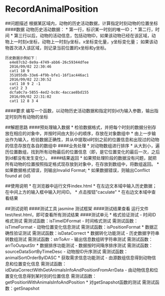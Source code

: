 # RecordAnimalPosition

##问题描述
根据某区域内，动物的历史活动数据，计算指定时刻动物的位置坐标
####数据
动物历史活动数据：
    * 第一行，标识某一时刻的唯一ID；
    * 第二行，时间
    * 第三行以后，动物的活动信息，包括动物ID，如果该动物已经在该区域，动物上一时刻x坐标，动物上一时刻y坐标，x坐标变化量，y坐标变化量；
      如果该动物首次进入该区域，则记录当前位置的x坐标和y坐标。
    
    历史数据示例如下：
      e4e87cb2-8e9a-4749-abb6-26c59344dfee
      2016/09/02 22:30:46
      cat1 10 9
      351055db-33e6-4f9b-bfe1-16f1ac446ac1
      2016/09/02 22:30:52
      cat1 10 9 2 -1
      cat2 2 3
      dcfa0c7a-5855-4ed2-bc8c-4accae8bd155
      2016/09/02 22:31:02
      cat1 12 8 3 4

####要求
编写一个函数，以动物历史活动数据和指定时刻id为输入参数，输出指定时刻所有动物的坐标

##解题思路
####预处理输入数据
    * 检验数据格式，并把每个时刻的数据分别存放在相应的对象中，并按时间由大到小的顺序，存放在对象数组中
    * 由上一步输出作为输入，检验数据正确性，并从中提取id时刻之前的位置信息和出现过的动物的信息存放在各自的数组中
####业务处理
    * 对动物数组进行排序
    * 从大到小，遍历位置数组，找到所有动物最后的位置信息（即，是它位置变化的最后一次，之后到id都没有发生变化）。
####结果返回
    * 如果预处理阶段的数据没有问题，就把所有动物的位置按照指定格式现存放到对象中，在存放到数组中，将数组返回。
    * 如果数据格式错误，则输出Invalid Format;
    * 如果数据错误，则输出Conflict found at {id}

##使用说明
    * 在浏览器中运行文件index.html
    * 在左边文本域中输入历史数据；在中间上方的输入框中输入时间ID。
    * 点击按钮"caculate"
    * 在右边文本域中查看结果

##测试说明
####测试工具
    jasmine 测试框架
####测试结果查看
    运行文件test/test.html，即可查看所有测试结果
####测试单元
    * 格式验证测试
      - 时间ID格式测试                                  需测试函数：isTimeIDFormat
      - 时间格式测试                                    需测试函数：isTimeFormat
      - 动物位置变化信息测试                            需测试函数：isPositionFormat
    * 数据正确性验证测试                                需测试函数：isDataCorrect
    * 数据转化功能测试
      - 历史数据字符串转数组测试                        需测试函数：strToArr
      - 输出信息数组转字符串测试                        需测试函数：arrToOutputStr
    * 数据排序功能测试
      - 数据按时间降序排序测试                          需测试函数：sourceDataSortByTimeDesc
      - 动物按ID升序测试                                需测试函数：animalSortOrderByIDASC
    * 获取需求信息功能测试
      - 由源数组信息得到动物信息和位置变化信息          需测试函数：idDataCorrectWithGetAnimalsInfoAndPositionFromArrData
      - 由动物信息和位置变化信息得到某时刻的位置信息    需测试函数：getPositionWithAnimalsInfoAndPosition
    * 对getSnapshot函数的测试                           需测试函数：getSnapshot


